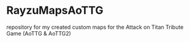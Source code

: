 # RayzuMapsAoTTG
repository for my created custom maps for the Attack on Titan Tribute Game (AoTTG &amp; AoTTG2)
